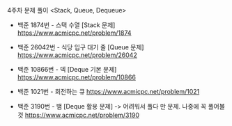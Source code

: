 4주차 문제 풀이 <Stack, Queue, Dequeue>

- 백준 1874번 - 스택 수열 [Stack 문제]
  https://www.acmicpc.net/problem/1874


- 백준 26042번 - 식당 입구 대기 줄 [Queue 문제]
  https://www.acmicpc.net/problem/26042


- 백준 10866번 - 덱 [Deque 기본 문제]
  https://www.acmicpc.net/problem/10866

- 백준 1021번 - 회전하는 큐
  https://www.acmicpc.net/problem/1021


- 백준 3190번 - 뱀 [Deque 활용 문제] -> 어려워서 풀다 만 문제. 나중에 꼭 풀어볼 것
  https://www.acmicpc.net/problem/3190

